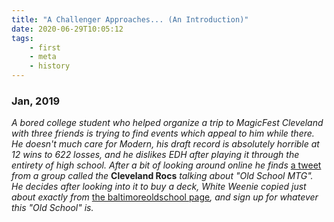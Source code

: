 ```yaml
---
title: "A Challenger Approaches... (An Introduction)"
date: 2020-06-29T10:05:12
tags:
    - first
    - meta
    - history
---
```


### Jan, 2019

*A bored college student who helped organize a trip to MagicFest Cleveland with three friends is trying to find events which appeal to him while there. He doesn't much care for Modern, his draft record is absolutely horrible at 12 wins to 622 losses, and he dislikes EDH after playing it through the entirety of high school. After a bit of looking around online he finds* [a tweet][1] *from a group called the* **Cleveland Rocs** *talking about "Old School MTG". He decides after looking into it to buy a deck, White Weenie copied just about exactly from* [the baltimoreoldschool page][2]*, and sign up for whatever this "Old School" is.*

[1]: https://twitter.com/ClevelandRocsOG/status/1083745267567022080 "The tweet that started it all..."
[2]: https://baltimoreoldschoolmtg.wordpress.com/2018/05/29/building-white-weenie-in-93-94-old-school-with-and-without-a-budget/ "The decklist that started it all..."
